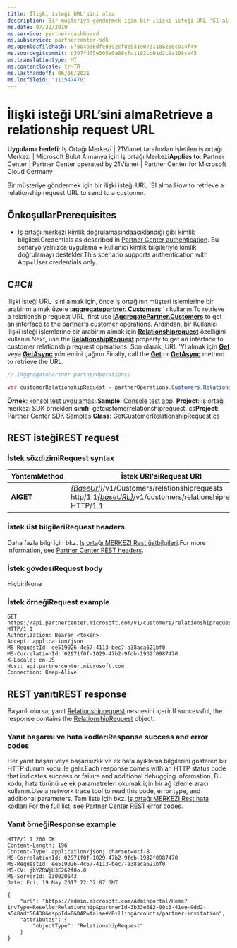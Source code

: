 ```yaml
---
title: İlişki isteği URL’sini alma
description: Bir müşteriye göndermek için bir ilişki isteği URL 'SI alma.
ms.date: 07/22/2019
ms.service: partner-dashboard
ms.subservice: partnercenter-sdk
ms.openlocfilehash: 07804b36dfe0892cf8b531e0731188260c014f49
ms.sourcegitcommit: b307fd75e305e0a88cfd1182cc01d2c9a108ce45
ms.translationtype: MT
ms.contentlocale: tr-TR
ms.lasthandoff: 06/06/2021
ms.locfileid: "111547470"
---
```

# <a name="retrieve-a-relationship-request-url"></a><span data-ttu-id="8802e-103">İlişki isteği URL’sini alma</span><span class="sxs-lookup"><span data-stu-id="8802e-103">Retrieve a relationship request URL</span></span>

<span data-ttu-id="8802e-104">**Uygulama hedefi**: Iş Ortağı Merkezi | 21Vianet tarafından işletilen iş ortağı Merkezi | Microsoft Bulut Almanya için iş ortağı Merkezi</span><span class="sxs-lookup"><span data-stu-id="8802e-104">**Applies to**: Partner Center | Partner Center operated by 21Vianet | Partner Center for Microsoft Cloud Germany</span></span>

<span data-ttu-id="8802e-105">Bir müşteriye göndermek için bir ilişki isteği URL 'SI alma.</span><span class="sxs-lookup"><span data-stu-id="8802e-105">How to retrieve a relationship request URL to send to a customer.</span></span>

## <a name="prerequisites"></a><span data-ttu-id="8802e-106">Önkoşullar</span><span class="sxs-lookup"><span data-stu-id="8802e-106">Prerequisites</span></span>

- <span data-ttu-id="8802e-107">[Iş ortağı merkezi kimlik doğrulamasında](partner-center-authentication.md)açıklandığı gibi kimlik bilgileri.</span><span class="sxs-lookup"><span data-stu-id="8802e-107">Credentials as described in [Partner Center authentication](partner-center-authentication.md).</span></span> <span data-ttu-id="8802e-108">Bu senaryo yalnızca uygulama + kullanıcı kimlik bilgileriyle kimlik doğrulamayı destekler.</span><span class="sxs-lookup"><span data-stu-id="8802e-108">This scenario supports authentication with App+User credentials only.</span></span>

## <a name="c"></a><span data-ttu-id="8802e-109">C\#</span><span class="sxs-lookup"><span data-stu-id="8802e-109">C\#</span></span>

<span data-ttu-id="8802e-110">İlişki isteği URL 'sini almak için, önce iş ortağının müşteri işlemlerine bir arabirim almak üzere [**ıaggregatepartner. Customers**](/dotnet/api/microsoft.store.partnercenter.ipartner.customers) ' ı kullanın.</span><span class="sxs-lookup"><span data-stu-id="8802e-110">To retrieve a relationship request URL, first use [**IAggregatePartner.Customers**](/dotnet/api/microsoft.store.partnercenter.ipartner.customers) to get an interface to the partner's customer operations.</span></span> <span data-ttu-id="8802e-111">Ardından, bir Kullanıcı ilişki isteği işlemlerine bir arabirim almak için [**Relationshiprequest**](/dotnet/api/microsoft.store.partnercenter.customers.icustomercollection.relationshiprequest) özelliğini kullanın.</span><span class="sxs-lookup"><span data-stu-id="8802e-111">Next, use the [**RelationshipRequest**](/dotnet/api/microsoft.store.partnercenter.customers.icustomercollection.relationshiprequest) property to get an interface to customer relationship request operations.</span></span> <span data-ttu-id="8802e-112">Son olarak, URL 'YI almak için [**Get**](/dotnet/api/microsoft.store.partnercenter.relationshiprequests.icustomerrelationshiprequest.get) veya [**GetAsync**](/dotnet/api/microsoft.store.partnercenter.relationshiprequests.icustomerrelationshiprequest.getasync) yöntemini çağırın.</span><span class="sxs-lookup"><span data-stu-id="8802e-112">Finally, call the [**Get**](/dotnet/api/microsoft.store.partnercenter.relationshiprequests.icustomerrelationshiprequest.get) or [**GetAsync**](/dotnet/api/microsoft.store.partnercenter.relationshiprequests.icustomerrelationshiprequest.getasync) method to retrieve the URL.</span></span>

``` csharp
// IAggregatePartner partnerOperations;

var customerRelationshipRequest = partnerOperations.Customers.RelationshipRequest.Get();
```

<span data-ttu-id="8802e-113">**Örnek**: [konsol test uygulaması](console-test-app.md).</span><span class="sxs-lookup"><span data-stu-id="8802e-113">**Sample**: [Console test app](console-test-app.md).</span></span> <span data-ttu-id="8802e-114">**Project**: iş ortağı merkezi SDK örnekleri **sınıfı**: getcustomerrelationshiprequest. cs</span><span class="sxs-lookup"><span data-stu-id="8802e-114">**Project**: Partner Center SDK Samples **Class**: GetCustomerRelationshipRequest.cs</span></span>

## <a name="rest-request"></a><span data-ttu-id="8802e-115">REST isteği</span><span class="sxs-lookup"><span data-stu-id="8802e-115">REST request</span></span>

### <a name="request-syntax"></a><span data-ttu-id="8802e-116">İstek sözdizimi</span><span class="sxs-lookup"><span data-stu-id="8802e-116">Request syntax</span></span>

| <span data-ttu-id="8802e-117">Yöntem</span><span class="sxs-lookup"><span data-stu-id="8802e-117">Method</span></span>  | <span data-ttu-id="8802e-118">İstek URI'si</span><span class="sxs-lookup"><span data-stu-id="8802e-118">Request URI</span></span>                                                                            |
|---------|----------------------------------------------------------------------------------------|
| <span data-ttu-id="8802e-119">**Al**</span><span class="sxs-lookup"><span data-stu-id="8802e-119">**GET**</span></span> | <span data-ttu-id="8802e-120">[*{BaseUrl}*](partner-center-rest-urls.md)/v1/Customers/relationshiprequests http/1.1</span><span class="sxs-lookup"><span data-stu-id="8802e-120">[*{baseURL}*](partner-center-rest-urls.md)/v1/customers/relationshiprequests HTTP/1.1</span></span> |

### <a name="request-headers"></a><span data-ttu-id="8802e-121">İstek üst bilgileri</span><span class="sxs-lookup"><span data-stu-id="8802e-121">Request headers</span></span>

<span data-ttu-id="8802e-122">Daha fazla bilgi için bkz. [Iş ortağı MERKEZI Rest üstbilgileri](headers.md).</span><span class="sxs-lookup"><span data-stu-id="8802e-122">For more information, see [Partner Center REST headers](headers.md).</span></span>

### <a name="request-body"></a><span data-ttu-id="8802e-123">İstek gövdesi</span><span class="sxs-lookup"><span data-stu-id="8802e-123">Request body</span></span>

<span data-ttu-id="8802e-124">Hiçbiri</span><span class="sxs-lookup"><span data-stu-id="8802e-124">None</span></span>

### <a name="request-example"></a><span data-ttu-id="8802e-125">İstek örneği</span><span class="sxs-lookup"><span data-stu-id="8802e-125">Request example</span></span>

```http
GET https://api.partnercenter.microsoft.com/v1/customers/relationshiprequests HTTP/1.1
Authorization: Bearer <token>
Accept: application/json
MS-RequestId: ee519026-4c67-4113-bec7-a38aca621bf0
MS-CorrelationId: 02971f0f-1029-47b2-9fdb-1932f0987470
X-Locale: en-US
Host: api.partnercenter.microsoft.com
Connection: Keep-Alive
```

## <a name="rest-response"></a><span data-ttu-id="8802e-126">REST yanıtı</span><span class="sxs-lookup"><span data-stu-id="8802e-126">REST response</span></span>

<span data-ttu-id="8802e-127">Başarılı olursa, yanıt [Relationshiprequest](relationships-resources.md#relationshiprequest) nesnesini içerir.</span><span class="sxs-lookup"><span data-stu-id="8802e-127">If successful, the response contains the [RelationshipRequest](relationships-resources.md#relationshiprequest) object.</span></span>

### <a name="response-success-and-error-codes"></a><span data-ttu-id="8802e-128">Yanıt başarısı ve hata kodları</span><span class="sxs-lookup"><span data-stu-id="8802e-128">Response success and error codes</span></span>

<span data-ttu-id="8802e-129">Her yanıt başarı veya başarısızlık ve ek hata ayıklama bilgilerini gösteren bir HTTP durum kodu ile gelir.</span><span class="sxs-lookup"><span data-stu-id="8802e-129">Each response comes with an HTTP status code that indicates success or failure and additional debugging information.</span></span> <span data-ttu-id="8802e-130">Bu kodu, hata türünü ve ek parametreleri okumak için bir ağ izleme aracı kullanın.</span><span class="sxs-lookup"><span data-stu-id="8802e-130">Use a network trace tool to read this code, error type, and additional parameters.</span></span> <span data-ttu-id="8802e-131">Tam liste için bkz. [Iş ortağı MERKEZI Rest hata kodları](error-codes.md).</span><span class="sxs-lookup"><span data-stu-id="8802e-131">For the full list, see [Partner Center REST error codes](error-codes.md).</span></span>

### <a name="response-example"></a><span data-ttu-id="8802e-132">Yanıt örneği</span><span class="sxs-lookup"><span data-stu-id="8802e-132">Response example</span></span>

```http
HTTP/1.1 200 OK
Content-Length: 196
Content-Type: application/json; charset=utf-8
MS-CorrelationId: 02971f0f-1029-47b2-9fdb-1932f0987470
MS-RequestId: ee519026-4c67-4113-bec7-a38aca621bf0
MS-CV: jbYZRWjU3E262f8o.0
MS-ServerId: 030020643
Date: Fri, 19 May 2017 22:32:07 GMT

{
    "url": "https://admin.microsoft.com/Adminportal/Home?invType=ResellerRelationship&partnerId=3b33e682-00c3-41ee-9dd2-a548adf56438&msppId=0&DAP=false#/BillingAccounts/partner-invitation",
    "attributes": {
        "objectType": "RelationshipRequest"
    }
}
```
